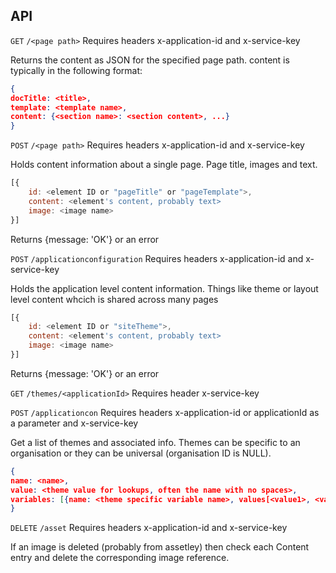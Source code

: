 ## API ##
`GET` `/<page path>`
Requires headers x-application-id and x-service-key

Returns the content as JSON for the specified page path.
content is typically in the following format:
```json
{
docTitle: <title>, 
template: <template name>,
content: {<section name>: <section content>, ...}
}
```

`POST` `/<page path>`
Requires headers x-application-id and x-service-key

Holds content information about a single page.  Page title, images and text.

```javascript
[{
	id: <element ID or "pageTitle" or "pageTemplate">,
	content: <element's content, probably text>
    image: <image name>
}]
```
Returns {message: 'OK'} or an error

`POST` `/applicationconfiguration`
Requires headers x-application-id and x-service-key

Holds the application level content information.  Things like theme or layout level content whcich is shared across many pages

```javascript
[{
	id: <element ID or "siteTheme">,
	content: <element's content, probably text>
    image: <image name>
}]
```
Returns {message: 'OK'} or an error

`GET` `/themes/<applicationId>`
Requires header x-service-key

`POST` `/applicationcon`
Requires headers x-application-id or applicationId as a parameter and x-service-key

Get a list of themes and associated info.  Themes can be specific to an organisation or they can be universal (organisation ID is NULL).

```json
{
name: <name>, 
value: <theme value for lookups, often the name with no spaces>,
variables: [{name: <theme specific variable name>, values[<value1>, <value2>...]}]
}
```

`DELETE` `/asset`
Requires headers x-application-id and x-service-key

If an image is deleted (probably from assetley) then check each Content entry and delete the corresponding image reference.